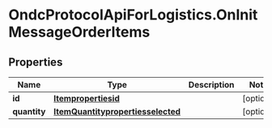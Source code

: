 # OndcProtocolApiForLogistics.OnInitMessageOrderItems

## Properties
Name | Type | Description | Notes
------------ | ------------- | ------------- | -------------
**id** | [**Itempropertiesid**](Itempropertiesid.md) |  | [optional] 
**quantity** | [**ItemQuantitypropertiesselected**](ItemQuantitypropertiesselected.md) |  | [optional] 
